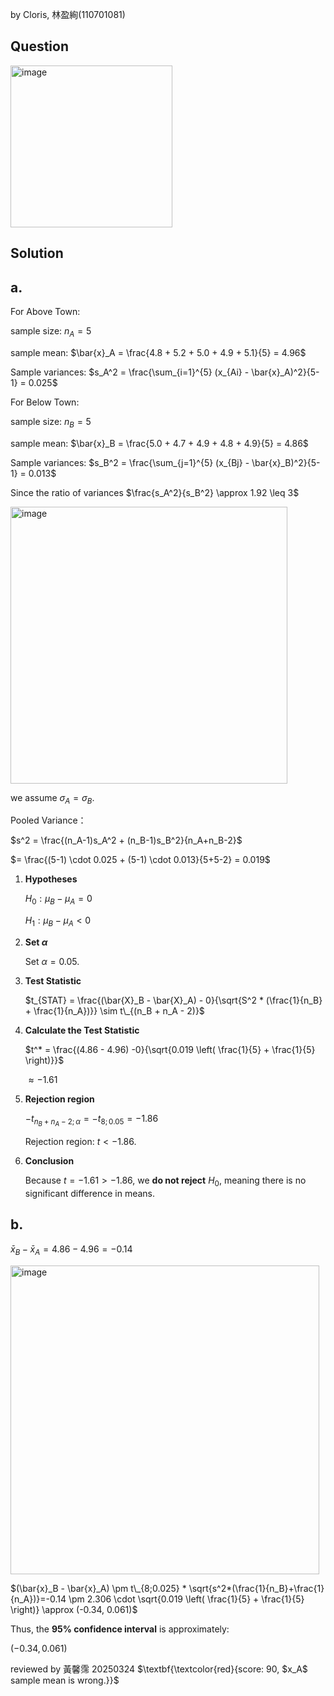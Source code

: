 by Cloris, 林盈絢(110701081)

## Question
<img width="259" alt="image" src="https://github.com/user-attachments/assets/e4659155-7d10-4999-9bd0-d2d3bb1b36ba" />

## Solution
## a.
For Above Town:

sample size: $n_A = 5$  

sample mean: $\bar{x}_A = \frac{4.8 + 5.2 + 5.0 + 4.9 + 5.1}{5} = 4.96$  

Sample variances: $s_A^2 = \frac{\sum_{i=1}^{5} (x_{Ai} - \bar{x}_A)^2}{5-1} = 0.025$

For Below Town:  

sample size: $n_B = 5$

sample mean: $\bar{x}_B = \frac{5.0 + 4.7 + 4.9 + 4.8 + 4.9}{5} = 4.86$  

Sample variances: $s_B^2 = \frac{\sum_{j=1}^{5} (x_{Bj} - \bar{x}_B)^2}{5-1} = 0.013$  

Since the ratio of variances $\frac{s_A^2}{s_B^2} \approx 1.92 \leq 3$

<img width="443" alt="image" src="https://github.com/user-attachments/assets/4a2e9e31-25b0-48b0-8043-c7128bc77a64" />

we assume $\sigma_A = \sigma_B$.  

Pooled Variance：

$s^2 = \frac{(n_A-1)s_A^2 + (n_B-1)s_B^2}{n_A+n_B-2}$  

$= \frac{(5-1) \cdot 0.025 + (5-1) \cdot 0.013}{5+5-2} = 0.019$  

1. **Hypotheses**  

   $H_0 : \mu_B - \mu_A = 0$  

   $H_1 : \mu_B - \mu_A < 0$  

2. **Set $\alpha$**  

   Set $\alpha = 0.05$.  

3. **Test Statistic**
   
    $t_{STAT} = \frac{(\bar{X}_B - \bar{X}_A) - 0}{\sqrt{S^2 * (\frac{1}{n_B} + \frac{1}{n_A})}} \sim t\_{(n_B + n_A - 2)}$

4. **Calculate the Test Statistic**  

   $t^* = \frac{(4.86 - 4.96) -0}{\sqrt{0.019 \left( \frac{1}{5} + \frac{1}{5} \right)}}$  

   $\approx -1.61$  

5. **Rejection region**  

   $-t_{n_B + n_A - 2; \alpha} = -t_{8; 0.05} = -1.86$  

   Rejection region: $t < -1.86$.  

6. **Conclusion**  

   Because $t = -1.61 > -1.86$, we **do not reject** $H_0$, meaning there is no significant difference in means.  

## b.

$\bar{x}_B - \bar{x}_A = 4.86 - 4.96 = -0.14$  

<img width="494" alt="image" src="https://github.com/user-attachments/assets/c74f8a73-cb12-49ff-81e7-f599f4a2da77" />


$(\bar{x}_B - \bar{x}_A) \pm t\_{8;0.025} * \sqrt{s^2*(\frac{1}{n_B}+\frac{1}{n_A})}=-0.14 \pm 2.306 \cdot \sqrt{0.019 \left( \frac{1}{5} + \frac{1}{5} \right)} \approx (-0.34, 0.061)$

Thus, the **95% confidence interval** is approximately:  

$(-0.34, 0.061)$  

reviewed by 黃馨霈 20250324 $\textbf{\textcolor{red}{score: 90, $x_A$ sample mean is wrong.}}$
